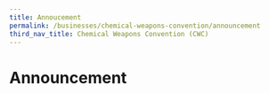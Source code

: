 ```yaml
---
title: Annoucement
permalink: /businesses/chemical-weapons-convention/announcement
third_nav_title: Chemical Weapons Convention (CWC)
---
```


# Announcement 
